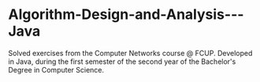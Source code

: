 # Algorithm-Design-and-Analysis---Java
Solved exercises from the Computer Networks course @ FCUP. Developed in Java, during the first semester of the second year of the Bachelor's Degree in Computer Science.

